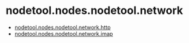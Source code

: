 # nodetool.nodes.nodetool.network

- [nodetool.nodes.nodetool.network.http](network/http.md)
- [nodetool.nodes.nodetool.network.imap](network/imap.md)
